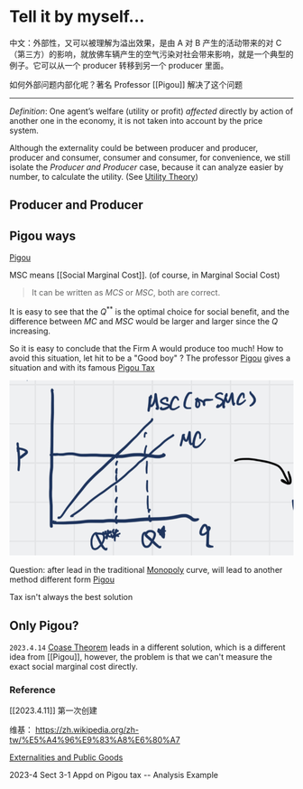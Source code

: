 
# Tell it by myself...

中文：外部性，又可以被理解为溢出效果，是由 A 对 B 产生的活动带来的对 C（第三方）的影响，就放佛车辆产生的空气污染对社会带来影响，就是一个典型的例子。它可以从一个 producer 转移到另一个 producer 里面。

如何外部问题内部化呢？著名 Professor [[Pigou]] 解决了这个问题


---

*Definition*: 
One agent’s welfare (utility or profit) *affected* directly by action of another one in the economy, it is not taken into account by the price system.

Although the externality could be between producer and producer, producer and consumer, consumer and consumer, for convenience, we still isolate the *Producer and Producer* case, because it can analyze easier by number, to calculate the utility. (See [Utility Theory](Utility%20Theory.md))

## Producer and Producer

## Pigou ways

[Pigou](Pigou.md)

MSC means [[Social Marginal Cost]]. (of course, in Marginal Social Cost) 

> It can be written as $MCS$ or $MSC$, both are correct.

It is easy to see that the $Q^{**}$ is the optimal choice for social benefit, and the difference between $MC$ and $MSC$ would be larger and larger since the $Q$ increasing.

So it is easy to conclude that the Firm A would produce too much! How to avoid this situation, let hit to be a "Good boy" ? The professor [Pigou](Pigou.md) gives  a situation and with its famous [Pigou Tax](Pigou%20Tax.md)

![|500](IMG_0923.jpg)

Question: after lead in the traditional [Monopoly](Monopoly.md) curve, will lead to another method different form [Pigou](Pigou.md)

Tax isn't always the best solution

## Only Pigou?

`2023.4.14` [Coase Theorem](Coase%20Theorem.md) leads in a different solution, which is a different idea from [[Pigou]], however, the problem is that we can't measure the exact social marginal cost directly. 

### Reference

[[2023.4.11]] 第一次创建

维基： https://zh.wikipedia.org/zh-tw/%E5%A4%96%E9%83%A8%E6%80%A7

[Externalities and Public Goods](Externalities%20and%20Public%20Goods.md)

2023-4 Sect 3-1 Appd on Pigou tax -- Analysis  Example



